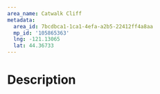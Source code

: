 ```yaml
---
area_name: Catwalk Cliff
metadata:
  area_id: 7bcdbca1-1ca1-4efa-a2b5-22412ff4a8aa
  mp_id: '105865363'
  lng: -121.13065
  lat: 44.36733
---
```

# Description

